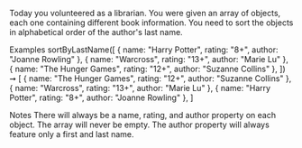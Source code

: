 Today you volunteered as a librarian. You were given an array of objects, each one containing different book information. You need to sort the objects in alphabetical order of the author's last name.

Examples
sortByLastName([
  { name: "Harry Potter", rating: "8+", author: "Joanne Rowling" },
  { name: "Warcross", rating: "13+", author: "Marie Lu" },
  { name: "The Hunger Games", rating: "12+", author: "Suzanne Collins" },
]) ➞ [
  { name: "The Hunger Games", rating: "12+", author: "Suzanne Collins" },
  { name: "Warcross", rating: "13+", author: "Marie Lu" },
  { name: "Harry Potter", rating: "8+", author: "Joanne Rowling" },
]

Notes
There will always be a name, rating, and author property on each object.
The array will never be empty.
The author property will always feature only a first and last name.